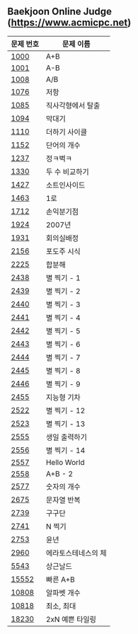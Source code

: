 
Baekjoon Online Judge (https://www.acmicpc.net)
----------
| 문제 번호 | 문제 이름 | 
| --- | --- |
| [1000](https://www.acmicpc.net/problem/1000) | A+B | 
| [1001](https://www.acmicpc.net/problem/1001) | A-B | 
| [1008](https://www.acmicpc.net/problem/1008) | A/B | 
| [1076](https://www.acmicpc.net/problem/1076) | 저항 |
| [1085](https://www.acmicpc.net/problem/1085) | 직사각형에서 탈출 |
| [1094](https://www.acmicpc.net/problem/1094) | 막대기 |
| [1110](https://www.acmicpc.net/problem/1110) | 더하기 사이클 |
| [1152](https://www.acmicpc.net/problem/1152) | 단어의 개수 |
| [1237](https://www.acmicpc.net/problem/1237) | 정ㅋ벅ㅋ |
| [1330](https://www.acmicpc.net/problem/1330) | 두 수 비교하기 |
| [1427](https://www.acmicpc.net/problem/1427) | 소트인사이드 |
| [1463](https://www.acmicpc.net/problem/1463) | 1로  |
| [1712](https://www.acmicpc.net/problem/1712) | 손익분기점 |
| [1924](https://www.acmicpc.net/problem/1924) | 2007년 |
| [1931](https://www.acmicpc.net/problem/1931) | 회의실배정 |
| [2156](https://www.acmicpc.net/problem/2156) | 포도주 시식 |
| [2225](https://www.acmicpc.net/problem/2225) | 합분해 |
| [2438](https://www.acmicpc.net/problem/2438) | 별 찍기 - 1 |
| [2439](https://www.acmicpc.net/problem/2439) | 별 찍기 - 2 |
| [2440](https://www.acmicpc.net/problem/2440) | 별 찍기 - 3 |
| [2441](https://www.acmicpc.net/problem/2441) | 별 찍기 - 4 |
| [2442](https://www.acmicpc.net/problem/2442) | 별 찍기 - 5 |
| [2443](https://www.acmicpc.net/problem/2443) | 별 찍기 - 6 |
| [2444](https://www.acmicpc.net/problem/2444) | 별 찍기 - 7 |
| [2445](https://www.acmicpc.net/problem/2445) | 별 찍기 - 8 |
| [2446](https://www.acmicpc.net/problem/2446) | 별 찍기 - 9 |
| [2455](https://www.acmicpc.net/problem/2455) | 지능형 기차 |
| [2522](https://www.acmicpc.net/problem/2522) | 별 찍기 - 12 |
| [2523](https://www.acmicpc.net/problem/2523) | 별 찍기 - 13 |
| [2555](https://www.acmicpc.net/problem/2555) | 생일 출력하기 |
| [2556](https://www.acmicpc.net/problem/2556) | 별 찍기 - 14 |
| [2557](https://www.acmicpc.net/problem/2557) | Hello World |
| [2558](https://www.acmicpc.net/problem/2558) | A+B - 2 |
| [2577](https://www.acmicpc.net/problem/2577) | 숫자의 개수 |
| [2675](https://www.acmicpc.net/problem/2675) | 문자열 반복 |
| [2739](https://www.acmicpc.net/problem/2739) | 구구단 |
| [2741](https://www.acmicpc.net/problem/2741) | N 찍기 |
| [2753](https://www.acmicpc.net/problem/2753) | 윤년 |
| [2960](https://www.acmicpc.net/problem/2960) | 에라토스테네스의 체 |
| [5543](https://www.acmicpc.net/problem/5543) | 상근날드 |
| [15552](https://www.acmicpc.net/problem/15552) | 빠른 A+B |
| [10808](https://www.acmicpc.net/problem/10808) | 알파벳 개수 |
| [10818](https://www.acmicpc.net/problem/10818) | 최소, 최대 |
| [18230](https://www.acmicpc.net/problem/18230) | 2xN 예쁜 타일링 |
